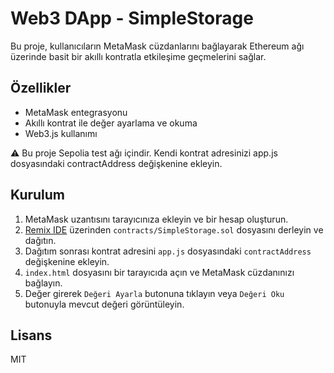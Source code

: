 # Web3 DApp - SimpleStorage

Bu proje, kullanıcıların MetaMask cüzdanlarını bağlayarak Ethereum ağı üzerinde basit bir akıllı kontratla etkileşime geçmelerini sağlar.

## Özellikler

- MetaMask entegrasyonu
- Akıllı kontrat ile değer ayarlama ve okuma
- Web3.js kullanımı

⚠️ Bu proje Sepolia test ağı içindir. Kendi kontrat adresinizi app.js dosyasındaki contractAddress değişkenine ekleyin.

## Kurulum

1. MetaMask uzantısını tarayıcınıza ekleyin ve bir hesap oluşturun.
2. [Remix IDE](https://remix.ethereum.org/) üzerinden `contracts/SimpleStorage.sol` dosyasını derleyin ve dağıtın.
3. Dağıtım sonrası kontrat adresini `app.js` dosyasındaki `contractAddress` değişkenine ekleyin.
4. `index.html` dosyasını bir tarayıcıda açın ve MetaMask cüzdanınızı bağlayın.
5. Değer girerek `Değeri Ayarla` butonuna tıklayın veya `Değeri Oku` butonuyla mevcut değeri görüntüleyin.

## Lisans

MIT
